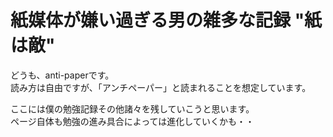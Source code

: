 # 紙媒体が嫌い過ぎる男の雑多な記録 "紙は敵"

どうも、anti-paperです。  
読み方は自由ですが、「アンチペーパー」と読まれることを想定しています。

ここには僕の勉強記録その他諸々を残していこうと思います。  
ページ自体も勉強の進み具合によっては進化していくかも・・